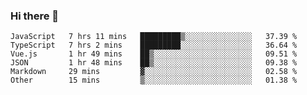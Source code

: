 ### Hi there 👋

<!--
**hjklink/hjklink** is a ✨ _special_ ✨ repository because its `README.md` (this file) appears on your GitHub profile.

Here are some ideas to get you started:

- 🔭 I’m currently working on ...
- 🌱 I’m currently learning ...
- 👯 I’m looking to collaborate on ...
- 🤔 I’m looking for help with ...
- 💬 Ask me about ...
- 📫 How to reach me: ...
- 😄 Pronouns: ...
- ⚡ Fun fact: ...
-->


<!--START_SECTION:waka-->

```text
JavaScript   7 hrs 11 mins   █████████▒░░░░░░░░░░░░░░░   37.39 %
TypeScript   7 hrs 2 mins    █████████░░░░░░░░░░░░░░░░   36.64 %
Vue.js       1 hr 49 mins    ██▒░░░░░░░░░░░░░░░░░░░░░░   09.51 %
JSON         1 hr 48 mins    ██▒░░░░░░░░░░░░░░░░░░░░░░   09.38 %
Markdown     29 mins         ▓░░░░░░░░░░░░░░░░░░░░░░░░   02.58 %
Other        15 mins         ▒░░░░░░░░░░░░░░░░░░░░░░░░   01.38 %
```

<!--END_SECTION:waka-->
